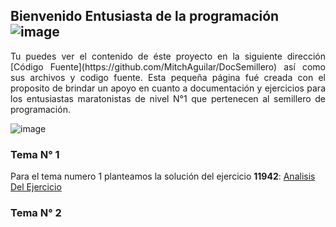 ## Bienvenido Entusiasta de la programación ![image](http://giecom.udla.edu.co/maraton/Content/Images/Fondo/logo2.png)

<p style="text-align: justify;">Tu puedes ver el contenido de éste proyecto en la siguiente dirección [Código Fuente](https://github.com/MitchAguilar/DocSemillero) así como sus archivos y codigo fuente.
Esta pequeña página fué creada con el proposito de brindar un apoyo en cuanto a documentación y ejercicios para los entusiastas maratonistas de nivel N°1 que pertenecen al semillero de programación.
</p>

![image](http://giecom.udla.edu.co/maraton/assets/Imgs/4.jpg)

### **Tema** N° 1

Para el tema numero 1 planteamos la solución del ejercicio **11942**:
[Analisis Del Ejercicio](data/11942.md)

### **Tema** N° 2




